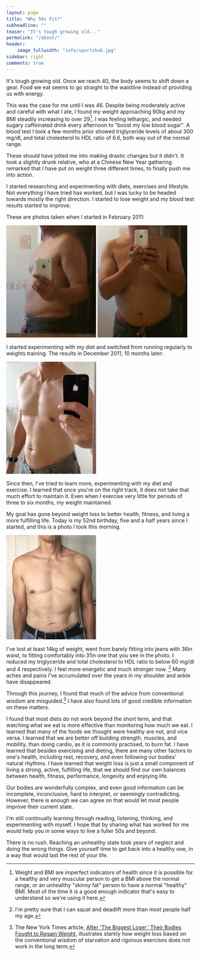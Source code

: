 ```yaml
---
layout: page
title: "Why 50s Fit?"
subheadline: ""
teaser: "It's tough growing old..."
permalink: "/about/"
header:
    image_fullwidth: "info/sportshub.jpg"
sidebar: right
comments: true
---
```

It's tough growing old. Once we reach 40, the body seems to shift down a gear.
Food we eat seems to go straight to the waistline instead of providing us with energy.

This was the case for me until I was 46.
Despite being moderately active and careful with what I ate, I found my weight approaching 90kg and my BMI steadily increasing to over 29[^bmi].
I was feeling lethargic,  and needed sugary caffeinated drink every afternoon to "boost my low blood sugar".
A blood test I took a few months prior showed triglyceride levels of about 300 mg/dl, and total cholesterol to HDL ratio of 6.6, both way out of the normal range.

These should have jolted me into making drastic changes but it didn't.
It took a slightly drunk relative, who at a Chinese New Year gathering remarked that I have put on weight three different times, to finally push me into action.

I started researching and experimenting with diets, exercises and lifestyle.
Not everything I have tried has worked, but I was lucky to be headed towards mostly the right direction.
I started to lose weight and my blood test results started to improve.

These are photos taken when I started in February 2011:

![February 2011, when I started](/images/info/201102-1.jpg)
![February 2011, side view](/images/info/201102-2.jpg)

I started experimenting with my diet and switched from running regularly to weights training.
The results in December 2011, 10 months later:

![December 2011, 10 months after I started](/images/info/201112.jpg)

Since then, I've tried to learn more, experimenting with my diet and exercise.
I learned that once you're on the right track, it does not take that much effort to maintain it.
Even when I exercise very little for periods of three to six months, my weight maintained.

My goal has gone beyond weight loss to better health, fitness, and living a more fulfilling life.
Today is my 52nd birthday, five and a half years since I started, and this is a photo I took this morning.

![Photo this morning in 31in Jeans](/images/info/201610.jpg)

I've lost at least 14kg of weight, went from barely fitting into jeans with 36in waist, to fitting comfortably into 31in one that you see in the photo. I reduced my triglyceride and total cholesterol to HDL ratio to below 60 mg/dl  and 4 respectively. I feel more energetic and much stronger now. [^weights] Many aches and pains I've accumulated over the years in my shoulder and ankle have disappeared.

Through this journey, I found that much of the advice from conventional wisdom are misguided.[^theBiggestLoser]
I have also found lots of good credible information on these matters.

I found that most diets do not work beyond the short term, and that watching what we eat is more effective than monitoring how much we eat.
I learned that many of the foods we thought were healthy are not, and vice versa.
I learned that we are better off building strength, muscles, and mobility, than doing cardio, as it is commonly practised, to burn fat.
I have learned that besides exercising and dieting, there are many other factors to one's health, including rest, recovery, and even following our bodies' natural rhythms.
I have learned that weight loss is just a small component of living a strong, active, fulfilling life, that we should find our own balances between health, fitness, performance, longevity and enjoying life.

Our bodies are wonderfully complex, and even good information can be incomplete, inconclusive, hard to interpret, or seemingly contradicting.
However, there is enough we can agree on that would let most people improve their current state.

I'm still continually learning through reading, listening, thinking, and experimenting with myself.
I hope that by sharing what has worked for me would help you in some ways to live a fuller 50s and beyond.

There is no rush.
Reaching an unhealthy state took years of neglect and doing the wrong things.
Give yourself time to get back into a healthy one, in a way that would last the rest of your life.




[^weights]: I'm pretty sure that I can squat and deadlift more than most people half my age.

[^theBiggestLoser]: The New York Times article, [After 'The Biggest Loser,' Their Bodies Fought to Regain Weight](http://www.nytimes.com/2016/05/02/health/biggest-loser-weight-loss.html), illustrates starkly how weight loss based on the conventional wisdom of starvation and rigorous exercises does not work in the long term.

[^bmi]: Weight and BMI are imperfect indicators of health since it is possible for a healthy and very muscular person to get a BMI above the normal range, or an unhealthy "skinny fat" person to have a normal "healthy" BMI. Most of the time it is a good enough indicator that's easy to understand so we're using it here.
